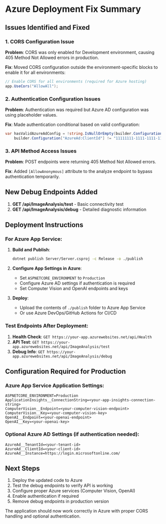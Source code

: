 # Azure Deployment Fix Summary

## Issues Identified and Fixed

### 1. CORS Configuration Issue
**Problem**: CORS was only enabled for Development environment, causing 405 Method Not Allowed errors in production.

**Fix**: Moved CORS configuration outside the environment-specific blocks to enable it for all environments:
```csharp
// Enable CORS for all environments (required for Azure hosting)
app.UseCors("AllowAll");
```

### 2. Authentication Configuration Issues
**Problem**: Authentication was required but Azure AD configuration was using placeholder values.

**Fix**: Made authentication conditional based on valid configuration:
```csharp
var hasValidAzureAdConfig = !string.IsNullOrEmpty(builder.Configuration["AzureAd:ClientId"]) && 
    builder.Configuration["AzureAd:ClientId"] != "11111111-1111-1111-11111111111111111";
```

### 3. API Method Access Issues
**Problem**: POST endpoints were returning 405 Method Not Allowed errors.

**Fix**: Added `[AllowAnonymous]` attribute to the analyze endpoint to bypass authentication temporarily.

## New Debug Endpoints Added

1. **GET /api/ImageAnalysis/test** - Basic connectivity test
2. **GET /api/ImageAnalysis/debug** - Detailed diagnostic information

## Deployment Instructions

### For Azure App Service:

1. **Build and Publish**:
   ```bash
   dotnet publish Server/Server.csproj -c Release -o ./publish
   ```

2. **Configure App Settings in Azure**:
   - Set `ASPNETCORE_ENVIRONMENT` to `Production`
   - Configure Azure AD settings if authentication is required
   - Set Computer Vision and OpenAI endpoints and keys

3. **Deploy**:
   - Upload the contents of `./publish` folder to Azure App Service
   - Or use Azure DevOps/GitHub Actions for CI/CD

### Test Endpoints After Deployment:

1. **Health Check**: `GET https://your-app.azurewebsites.net/api/Health`
2. **API Test**: `GET https://your-app.azurewebsites.net/api/ImageAnalysis/test`
3. **Debug Info**: `GET https://your-app.azurewebsites.net/api/ImageAnalysis/debug`

## Configuration Required for Production

### Azure App Service Application Settings:
```
ASPNETCORE_ENVIRONMENT=Production
ApplicationInsights__ConnectionString=<your-app-insights-connection-string>
ComputerVision__Endpoint=<your-computer-vision-endpoint>
ComputerVision__Key=<your-computer-vision-key>
OpenAI__Endpoint=<your-openai-endpoint>
OpenAI__Key=<your-openai-key>
```

### Optional Azure AD Settings (if authentication needed):
```
AzureAd__TenantId=<your-tenant-id>
AzureAd__ClientId=<your-client-id>
AzureAd__Instance=https://login.microsoftonline.com/
```

## Next Steps

1. Deploy the updated code to Azure
2. Test the debug endpoints to verify API is working
3. Configure proper Azure services (Computer Vision, OpenAI)
4. Enable authentication if required
5. Remove debug endpoints in production version

The application should now work correctly in Azure with proper CORS handling and optional authentication.
